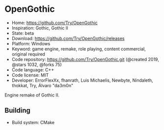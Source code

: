 # OpenGothic

- Home: https://github.com/Try/OpenGothic
- Inspiration: Gothic, Gothic II
- State: beta
- Download: https://github.com/Try/OpenGothic/releases
- Platform: Windows
- Keyword: game engine, remake, role playing, content commercial, original required
- Code repository: https://github.com/Try/OpenGothic.git (@created 2019, @stars 1032, @forks 75)
- Code language: C++
- Code license: MIT
- Developer: ErrorFlexXx, fhanrath, Luis Michaelis, Newbyte, Nindaleth, thokkat, Try, Álvaro "da3m0n"

Engine remake of Gothic II.

## Building

- Build system: CMake
